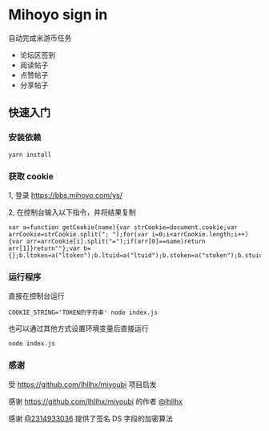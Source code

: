 # Mihoyo sign in
自动完成米游币任务
- 论坛区签到
- 阅读帖子
- 点赞帖子
- 分享帖子

## 快速入门
### 安装依赖
```
yarn install
```

### 获取 cookie
1, 登录 https://bbs.mihoyo.com/ys/

2, 在控制台输入以下指令，并将结果复制
```
var a=function getCookie(name){var strCookie=document.cookie;var arrCookie=strCookie.split("; ");for(var i=0;i<arrCookie.length;i++){var arr=arrCookie[i].split("=");if(arr[0]==name)return arr[1]}return""};var b={};b.ltoken=a("ltoken");b.ltuid=a("ltuid");b.stoken=a("stoken");b.stuid=a("stuid");console.log(JSON.stringify(b));
```

### 运行程序
直接在控制台运行
```
COOKIE_STRING='TOKEN的字符串' node index.js
```

也可以通过其他方式设置环境变量后直接运行
```
node index.js
```

### 感谢
受 https://github.com/lhllhx/miyoubi 项目启发  

感谢 https://github.com/lhllhx/miyoubi 的作者 [@lhllhx](https://github.com/lhllhx)  

感谢 [@2314933036](https://github.com/2314933036) 提供了签名 DS 字段的加密算法  
